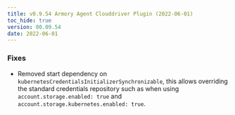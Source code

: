 ```yaml
---
title: v0.9.54 Armory Agent Clouddriver Plugin (2022-06-01)
toc_hide: true
version: 00.09.54
date: 2022-06-01
---
```


### Fixes
- Removed start dependency on `kubernetesCredentialsInitializerSynchronizable`, this allows overriding the standard credentials repository such as when using `account.storage.enabled: true` and `account.storage.kubernetes.enabled: true`.
